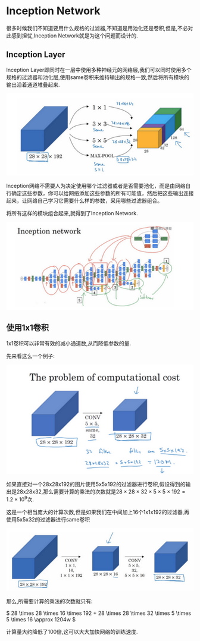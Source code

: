 # Inception Network

很多时候我们不知道要用什么规格的过滤器,不知道是用池化还是卷积,但是,不必对此感到担忧,Inception Network就是为这个问题而设计的.

## Inception Layer

Inception Layer即同时在一层中使用多种神经元的网络层,我们可以同时使用多个规格的过滤器和池化层,使用same卷积来维持输出的规格一致,然后将所有模块的输出沿着通道堆叠起来.

![alt text](image-13.png)

Inception网络不需要人为决定使用哪个过滤器或者是否需要池化，而是由网络自行确定这些参数，你可以给网络添加这些参数的所有可能值，然后把这些输出连接起来，让网络自己学习它需要什么样的参数，采用哪些过滤器组合。

将所有这样的模块组合起来,就得到了Inception Network.

![alt text](image-14.png)

## 使用1x1卷积

1x1卷积可以非常有效的减小通道数,从而降低参数的量.

先来看这么一个例子:

![alt text](image-15.png)

如果直接对一个28x28x192的图片使用5x5x192的过滤器进行卷积,假设得到的输出是28x28x32,那么需要计算的乘法的次数就是$28 \times 28 \times 32\times 5 \times 5 \times 192 = 1.2 \times 10^9$次.

这是一个相当庞大的计算次数,但是如果我们在中间加上16个1x1x192的过滤器,再使用5x5x32的过滤器进行same卷积

![alt text](image-16.png)

那么,所需要计算的乘法的次数就只有:

$
28 \times 28 \times 16 \times 192 + 28 \times 28 \times 32 \times 5 \times 5 \times 16 \approx 1204w
$

计算量大约降低了100倍,这可以大大加快网络的训练速度.


